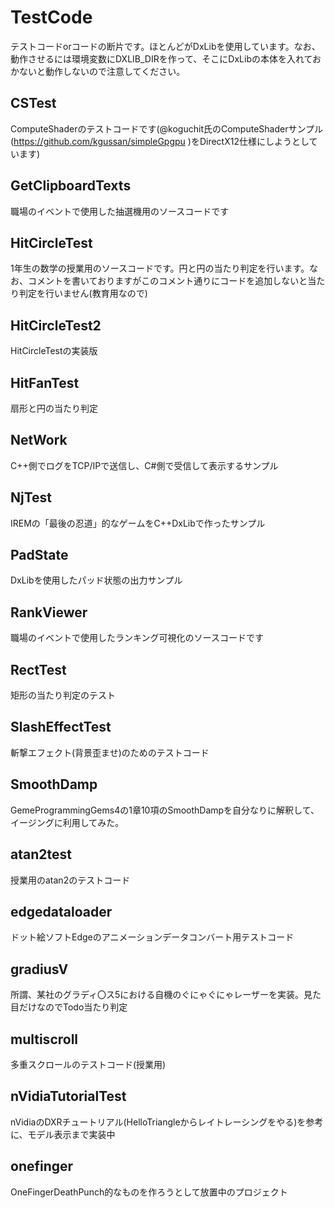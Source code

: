 # TestCode
テストコードorコードの断片です。ほとんどがDxLibを使用しています。なお、動作させるには環境変数にDXLIB_DIRを作って、そこにDxLibの本体を入れておかないと動作しないので注意してください。
## CSTest
ComputeShaderのテストコードです(@koguchit氏のComputeShaderサンプル(https://github.com/kgussan/simpleGpgpu )をDirectX12仕様にしようとしています)
## GetClipboardTexts
職場のイベントで使用した抽選機用のソースコードです
## HitCircleTest
1年生の数学の授業用のソースコードです。円と円の当たり判定を行います。なお、コメントを書いておりますがこのコメント通りにコードを追加しないと当たり判定を行いません(教育用なので)
## HitCircleTest2
HitCircleTestの実装版
## HitFanTest
扇形と円の当たり判定
## NetWork
C++側でログをTCP/IPで送信し、C#側で受信して表示するサンプル
## NjTest
IREMの「最後の忍道」的なゲームをC++DxLibで作ったサンプル
## PadState
DxLibを使用したパッド状態の出力サンプル
## RankViewer
職場のイベントで使用したランキング可視化のソースコードです
## RectTest
矩形の当たり判定のテスト
## SlashEffectTest
斬撃エフェクト(背景歪ませ)のためのテストコード
## SmoothDamp
GemeProgrammingGems4の1章10項のSmoothDampを自分なりに解釈して、イージングに利用してみた。
## atan2test
授業用のatan2のテストコード
## edgedataloader
ドット絵ソフトEdgeのアニメーションデータコンバート用テストコード
## gradiusV
所謂、某社のグラディ〇ス5における自機のぐにゃぐにゃレーザーを実装。見た目だけなのでTodo当たり判定
## multiscroll
多重スクロールのテストコード(授業用)
## nVidiaTutorialTest
nVidiaのDXRチュートリアル(HelloTriangleからレイトレーシングをやる)を参考に、モデル表示まで実装中
## onefinger
OneFingerDeathPunch的なものを作ろうとして放置中のプロジェクト
